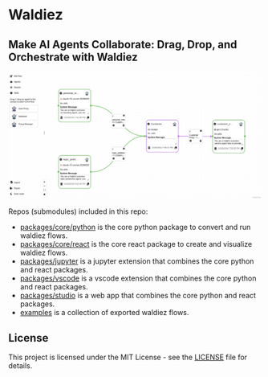 # Waldiez

## Make AI Agents Collaborate: Drag, Drop, and Orchestrate with Waldiez

![Overview](docs/static/images/overview.webp)

Repos (submodules) included in this repo:

- [packages/core/python](https://github.com/waldiez/python) is the core python package to convert and run waldiez flows.
- [packages/core/react](https://github.com/waldiez/react) is the core react package to create and visualize waldiez flows.
- [packages/jupyter](https://github.com/waldiez/jupyter) is a jupyter extension that combines the core python and react packages.
- [packages/vscode](https://github.com/waldiez/vscode) is a vscode extension that combines the core python and react packages.
- [packages/studio](https://github.com/waldiez/studio) is a web app that combines the core python and react packages.
- [examples](https://github.com/waldiez/examples) is a collection of exported waldiez flows.

## License

This project is licensed under the MIT License - see the [LICENSE](https://github.com/waldiez/waldiez/blob/main/LICENSE) file for details.
